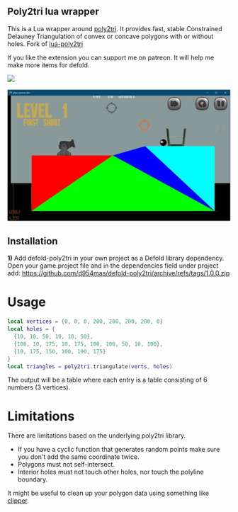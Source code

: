 

## Poly2tri lua wrapper

This is a Lua wrapper around [poly2tri](http://sites-final.uclouvain.be/mema/Poly2Tri/). It provides fast, stable Constrained Delauney Triangulation of convex or concave polygons with or without holes. 
Fork of [lua-poly2tri](https://github.com/TannerRogalsky/lua-poly2tri)

If you like the extension you can support me on patreon.
It will help me make more items for defold.

[![](https://c5.patreon.com/external/logo/become_a_patron_button.png)](https://www.patreon.com/d954mas)


<img src="https://github.com/d954mas/defold-poly2tri/blob/master/docs/example.jpg">

## Installation

__1)__ Add defold-poly2tri in your own project as a Defold library dependency. Open your game.project file and in the dependencies field under project add:
https://github.com/d954mas/defold-poly2tri/archive/refs/tags/1.0.0.zip

# Usage
```Lua
local vertices = {0, 0, 0, 200, 200, 200, 200, 0}
local holes = {
  {10, 10, 50, 10, 10, 50},
  {100, 10, 175, 10, 175, 100, 100, 50, 10, 100},
  {10, 175, 150, 100, 190, 175}
}
local triangles = poly2tri.triangulate(verts, holes)
```

The output will be a table where each entry is a table consisting of 6 numbers (3 vertices).

# Limitations
There are limitations based on the underlying poly2tri library.

- If you have a cyclic function that generates random points make sure you don't add the same coordinate twice.
- Polygons must not self-intersect.
- Interior holes must not touch other holes, nor touch the polyline boundary.

It might be useful to clean up your polygon data using something like [clipper](https://luapower.com/clipper).

